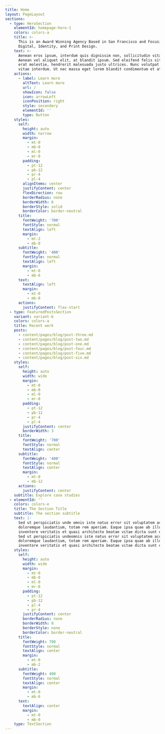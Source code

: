 ```yaml
---
title: Home
layout: PageLayout
sections:
  - type: HeroSection
    elementId: homepage-hero-1
    colors: colors-a
    title: >-
      This is an Award Winning Agency Based in San Francisco and Focusing on
      Digital, Identity, and Print Design.
    text: >-
      Aenean eros ipsum, interdum quis dignissim non, sollicitudin vitae nisl.
      Aenean vel aliquet elit, at blandit ipsum. Sed eleifend felis sit amet
      erat molestie, hendrerit malesuada justo ultrices. Nunc volutpat at erat
      vitae interdum. Ut nec massa eget lorem blandit condimentum et at risus.
    actions:
      - label: Learn more
        altText: Learn more
        url: /
        showIcon: false
        icon: arrowLeft
        iconPosition: right
        style: secondary
        elementId: ''
        type: Button
    styles:
      self:
        height: auto
        width: narrow
        margin:
          - mt-0
          - mb-0
          - ml-0
          - mr-0
        padding:
          - pt-12
          - pb-12
          - pr-4
          - pl-4
        alignItems: center
        justifyContent: center
        flexDirection: row
        borderRadius: none
        borderWidth: 6
        borderStyle: solid
        borderColor: border-neutral
      title:
        fontWeight: '700'
        fontStyle: normal
        textAlign: left
        margin:
          - mt-2
          - mb-0
      subtitle:
        fontWeight: '400'
        fontStyle: normal
        textAlign: left
        margin:
          - mt-0
          - mb-6
      text:
        textAlign: left
        margin:
          - mt-0
          - mb-8
      actions:
        justifyContent: flex-start
  - type: FeaturedPostsSection
    variant: variant-b
    colors: colors-a
    title: Recent work
    posts:
      - content/pages/blog/post-three.md
      - content/pages/blog/post-two.md
      - content/pages/blog/post-one.md
      - content/pages/blog/post-four.md
      - content/pages/blog/post-five.md
      - content/pages/blog/post-six.md
    styles:
      self:
        height: auto
        width: wide
        margin:
          - mt-0
          - mb-0
          - ml-0
          - mr-0
        padding:
          - pt-12
          - pb-12
          - pr-4
          - pl-4
        justifyContent: center
        borderWidth: 3
      title:
        fontWeight: '700'
        fontStyle: normal
        textAlign: center
      subtitle:
        fontWeight: '400'
        fontStyle: normal
        textAlign: center
        margin:
          - mt-0
          - mb-12
      actions:
        justifyContent: center
    subtitle: Explore case studies
  - elementId: ''
    colors: colors-e
    title: The Section Title
    subtitle: The section subtitle
    text: |-
      Sed ut perspiciatis unde omnis iste natus error sit voluptatem accusantium
      doloremque laudantium, totam rem aperiam. Eaque ipsa quae ab illo
      inventore veritatis et quasi architecto beatae vitae dicta sunt explicabo.
      Sed ut perspiciatis undeomnis iste natus error sit voluptatem accusantium
      doloremque laudantium, totam rem aperiam. Eaque ipsa quae ab illo
      inventore veritatis et quasi architecto beatae vitae dicta sunt explicabo.
    styles:
      self:
        height: auto
        width: wide
        margin:
          - mt-0
          - mb-0
          - ml-0
          - mr-0
        padding:
          - pt-12
          - pb-12
          - pl-4
          - pr-4
        justifyContent: center
        borderRadius: none
        borderWidth: 0
        borderStyle: none
        borderColor: border-neutral
      title:
        fontWeight: 700
        fontStyle: normal
        textAlign: center
        margin:
          - mt-0
          - mb-2
      subtitle:
        fontWeight: 400
        fontStyle: normal
        textAlign: center
        margin:
          - mt-0
          - mb-6
      text:
        textAlign: center
        margin:
          - mt-0
          - mb-0
    type: TextSection
---
```

